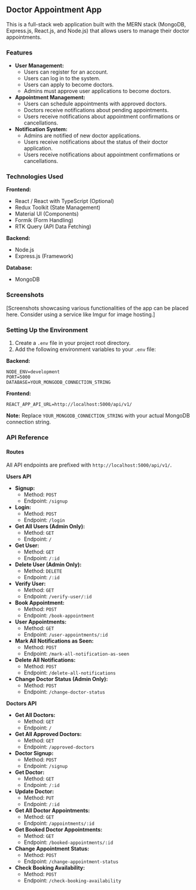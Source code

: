 ## Doctor Appointment App ️

This is a full-stack web application built with the MERN stack (MongoDB, Express.js, React.js, and Node.js) that allows users to manage their doctor appointments.

### Features

* **User Management:**
    * Users can register for an account.
    * Users can log in to the system.
    * Users can apply to become doctors.
    * Admins must approve user applications to become doctors.
* **Appointment Management:**
    * Users can schedule appointments with approved doctors.
    * Doctors receive notifications about pending appointments.
    * Users receive notifications about appointment confirmations or cancellations.
* **Notification System:**
    * Admins are notified of new doctor applications.
    * Users receive notifications about the status of their doctor application.
    * Users receive notifications about appointment confirmations or cancellations.

### Technologies Used

**Frontend:**
* React / React with TypeScript (Optional)
* Redux Toolkit (State Management)
* Material UI (Components)
* Formik (Form Handling)
* RTK Query (API Data Fetching)

**Backend:**
* Node.js
* Express.js (Framework)

**Database:**
* MongoDB

### Screenshots

[Screenshots showcasing various functionalities of the app can be placed here. Consider using a service like Imgur for image hosting.]

### Setting Up the Environment

1. Create a `.env` file in your project root directory.
2. Add the following environment variables to your `.env` file:

**Backend:**

```
NODE_ENV=development
PORT=5000
DATABASE=YOUR_MONGODB_CONNECTION_STRING
```

**Frontend:**

```
REACT_APP_API_URL=http://localhost:5000/api/v1/
```

**Note:** Replace `YOUR_MONGODB_CONNECTION_STRING` with your actual MongoDB connection string.

### API Reference

#### Routes

All API endpoints are prefixed with `http://localhost:5000/api/v1/`.

**Users API**

* **Signup:**
    * Method: `POST`
    * Endpoint: `/signup`
* **Login:**
    * Method: `POST`
    * Endpoint: `/login`
* **Get All Users (Admin Only):**
    * Method: `GET`
    * Endpoint: `/`
* **Get User:**
    * Method: `GET`
    * Endpoint: `/:id`
* **Delete User (Admin Only):**
    * Method: `DELETE`
    * Endpoint: `/:id`
* **Verify User:**
    * Method: `GET`
    * Endpoint: `/verify-user/:id`
* **Book Appointment:**
    * Method: `POST`
    * Endpoint: `/book-appointment`
* **User Appointments:**
    * Method: `GET`
    * Endpoint: `/user-appointments/:id`
* **Mark All Notifications as Seen:**
    * Method: `POST`
    * Endpoint: `/mark-all-notification-as-seen`
* **Delete All Notifications:**
    * Method: `POST`
    * Endpoint: `/delete-all-notifications`
* **Change Doctor Status (Admin Only):**
    * Method: `POST`
    * Endpoint: `/change-doctor-status`

**Doctors API**

* **Get All Doctors:**
    * Method: `GET`
    * Endpoint: `/`
* **Get All Approved Doctors:**
    * Method: `GET`
    * Endpoint: `/approved-doctors`
* **Doctor Signup:**
    * Method: `POST`
    * Endpoint: `/signup`
* **Get Doctor:**
    * Method: `GET`
    * Endpoint: `/:id`
* **Update Doctor:**
    * Method: `PUT`
    * Endpoint: `/:id`
* **Get All Doctor Appointments:**
    * Method: `GET`
    * Endpoint: `/appointments/:id`
* **Get Booked Doctor Appointments:**
    * Method: `GET`
    * Endpoint: `/booked-appointments/:id`
* **Change Appointment Status:**
    * Method: `POST`
    * Endpoint: `/change-appointment-status`
* **Check Booking Availability:**
    * Method: `POST`
    * Endpoint: `/check-booking-availability`

